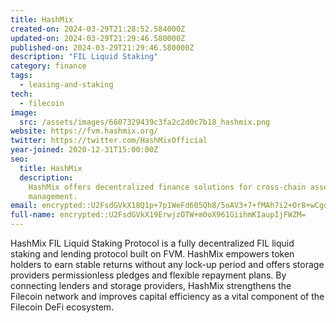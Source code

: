 ```yaml
---
title: HashMix
created-on: 2024-03-29T21:28:52.584000Z
updated-on: 2024-03-29T21:29:46.580000Z
published-on: 2024-03-29T21:29:46.580000Z
description: "FIL Liquid Staking"
category: finance
tags:
  - leasing-and-staking
tech:
  - filecoin
image:
  src: /assets/images/6607329439c3fa2c2d0c7b18_hashmix.png
website: https://fvm.hashmix.org/
twitter: https://twitter.com/HashMixOfficial
year-joined: 2020-12-31T15:00:00Z
seo:
  title: HashMix
  description:
    HashMix offers decentralized finance solutions for cross-chain asset
    management.
email: encrypted::U2FsdGVkX18Q1p+7p1WeFd605Qh8/5oAV3+7+fMAh7i2+Or8+wCgq1MqxEHK5mDs
full-name: encrypted::U2FsdGVkX19ErwjzOTW+m0oX961GiihmKIaupIjFWZM=
---
```


HashMix FIL Liquid Staking Protocol is a fully decentralized FIL liquid staking and lending protocol built on FVM. HashMix empowers token holders to earn stable returns without any lock-up period and offers storage providers permissionless pledges and flexible repayment plans. By connecting lenders and storage providers, HashMix strengthens the Filecoin network and improves capital efficiency as a vital component of the Filecoin DeFi ecosystem.

